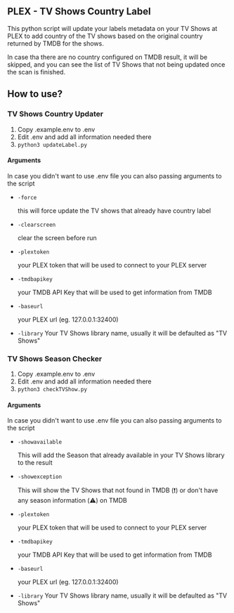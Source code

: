 ## PLEX - TV Shows Country Label

This python script will update your labels metadata on your TV Shows at PLEX to add country of the TV shows based on the original country returned by TMDB for the shows.

In case tha there are no country configured on TMDB result, it will be skipped, and you can see the list of TV Shows that not being updated once the scan is finished.

## How to use?

### TV Shows Country Updater

1. Copy .example.env to .env
2. Edit .env and add all information needed there
3. ```python3 updateLabel.py```

#### Arguments

In case you didn't want to use .env file you can also passing arguments to the script

* ```-force```

    this will force update the TV shows that already have country label

* ```-clearscreen```

    clear the screen before run

* ```-plextoken```

    your PLEX token that will be used to connect to your PLEX server

* ```-tmdbapikey```

    your TMDB API Key that will be used to get information from TMDB

* ```-baseurl```

    your PLEX url (eg. 127.0.0.1:32400)

* ```-library```
    Your TV Shows library name, usually it will be defaulted as "TV Shows"

### TV Shows Season Checker

1. Copy .example.env to .env
2. Edit .env and add all information needed there
3. ```python3 checkTVShow.py```

#### Arguments

In case you didn't want to use .env file you can also passing arguments to the script

* ```-showavailable```

    This will add the Season that already available in your TV Shows library to the result

* ```-showexception```

    This will show the TV Shows that not found in TMDB (❗) or don't have any season information (⚠️) on TMDB

* ```-plextoken```

    your PLEX token that will be used to connect to your PLEX server

* ```-tmdbapikey```

    your TMDB API Key that will be used to get information from TMDB

* ```-baseurl```

    your PLEX url (eg. 127.0.0.1:32400)

* ```-library```
    Your TV Shows library name, usually it will be defaulted as "TV Shows"